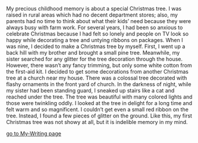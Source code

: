 
My precious childhood memory is about a special Christmas tree. I was raised in rural areas which had no decent department stores; also, my parents had no time to think about what their kids’ need because they were always busy with farm work. For several years, I had been so anxious to celebrate Christmas because I had felt so lonely and people on TV look so happy while decorating a tree and untying ribbons on packages. When I was nine, I decided to make a Christmas tree by myself. First, I went up a back hill with my brother and brought a small pine tree. Meanwhile, my sister searched for any glitter for the tree decoration through the house. However, there wasn’t any fancy trimming, but only some white cotton from the first-aid kit. I decided to get some decorations from another Christmas tree at a church near my house. There was a colossal tree decorated with flashy ornaments in the front yard of church. In the darkness of night, while my sister had been standing guard, I sneaked up stairs like a cat and reached under the tree. The tree was beautiful with many colored lights and those were twinkling oddly. I looked at the tree in delight for a long time and felt warm and so magnificent. I couldn’t get even a small red ribbon on the tree. Instead, I found a few pieces of glitter on the ground. Like this, my first Christmas tree was not showy at all, but it is indelible memory in my mind.

[go to My-Writing page](/Midterm/My-Writing/My-Writing.html)
